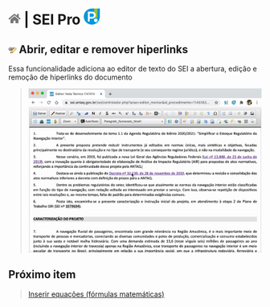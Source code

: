 # [![Home](../img/home.png)](../) |  SEI Pro ![Icone](../img/icon-32.png)

## ![SEI Pro Abrir, editar e remover hiperlinks](../img/icon-abrirlink.png) Abrir, editar e remover hiperlinks 

Essa funcionalidade adiciona ao editor de texto do SEI a abertura, edição e remoção de hiperlinks do documento

> ![Tela Estilo de Tabelas](../img/tela-abrirlinks.gif) 

## Próximo item

> [Inserir equações (fórmulas matemáticas)](../pages/EQUACOES.md)
